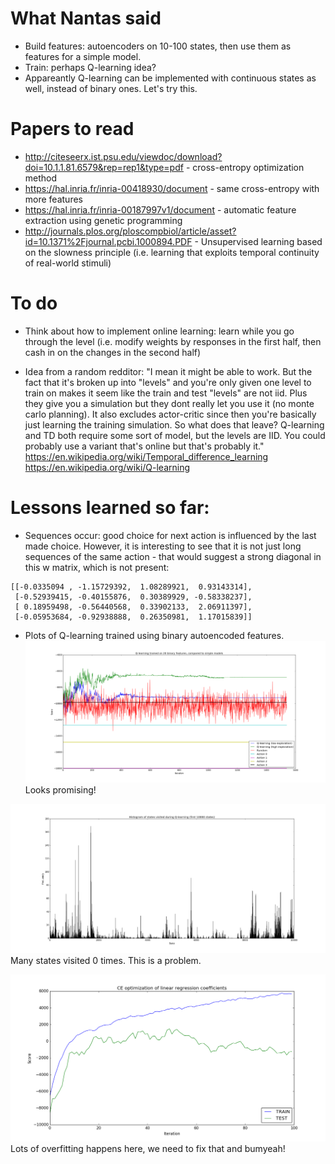 # What Nantas said
- Build features: autoencoders on 10-100 states, then use them as features for a simple model.
- Train: perhaps Q-learning idea? 
- Appareantly Q-learning can be implemented with continuous states as well, instead of binary ones. Let's try this.

# Papers to read
- http://citeseerx.ist.psu.edu/viewdoc/download?doi=10.1.1.81.6579&rep=rep1&type=pdf - cross-entropy optimization method
- https://hal.inria.fr/inria-00418930/document - same cross-entropy with more features
- https://hal.inria.fr/inria-00187997v1/document - automatic feature extraction using genetic programming
- http://journals.plos.org/ploscompbiol/article/asset?id=10.1371%2Fjournal.pcbi.1000894.PDF - Unsupervised  learning  based  on  the  slowness  principle  (i.e. learning that exploits temporal continuity of real-world stimuli)


# To do
- Think about how to implement online learning: learn while you go through the level (i.e. modify weights by responses in the first half, then cash in on the changes in the second half)

- Idea from a random redditor: "I mean it might be able to work. But the fact that it's broken up into "levels" and you're only given one level to train on makes it seem like the train and test "levels" are not iid. Plus they give you a simulation but they dont really let you use it (no monte carlo planning). It also excludes actor-critic since then you're basically just learning the training simulation. So what does that leave? Q-learning and TD both require some sort of model, but the levels are IID. You could probably use a variant that's online but that's probably it."  
https://en.wikipedia.org/wiki/Temporal_difference_learning  
https://en.wikipedia.org/wiki/Q-learning

# Lessons learned so far: 
- Sequences occur: good choice for next action is influenced by the last made choice. However, it is interesting to see that it is not just long sequences of the same action - that would suggest a strong diagonal in this w matrix, which is not present: 

```
[[-0.0335094 , -1.15729392,  1.08289921,  0.93143314],
 [-0.52939415, -0.40155876,  0.30389929, -0.58338237],
 [ 0.18959498, -0.56440568,  0.33902133,  2.06911397],
 [-0.05953684, -0.92938888,  0.26350981,  1.17015839]]
```

- Plots of Q-learning trained using binary autoencoded features.
![Alt text](/plots/Qlearning_convergence.png?raw=true)
Looks promising!

![Alt text](/plots/histogram_Qlearning.png?raw=true)
Many states visited 0 times. This is a problem.


![Alt text](/plots/CE_score.png?raw=true)
Lots of overfitting happens here, we need to fix that and bumyeah!
